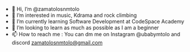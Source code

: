 - 👋 Hi, I’m @zamatolosnmtolo
- 👀 I’m interested in music, Kdrama and rock climbing
- 🌱 I’m currently learning Software Development at CodeSpace Academy
- 💞️ I’m looking to learn as much as possible as I am a beginner
- 📫 How to reach me : You can dm me on Instagram @ubabymtolo and discord zamatolosnmtolo@gmail.com

<!---
zamatolosnmtolo/zamatolosnmtolo is a ✨ special ✨ repository because its `README.md` (this file) appears on your GitHub profile.
You can click the Preview link to take a look at your changes.
--->
